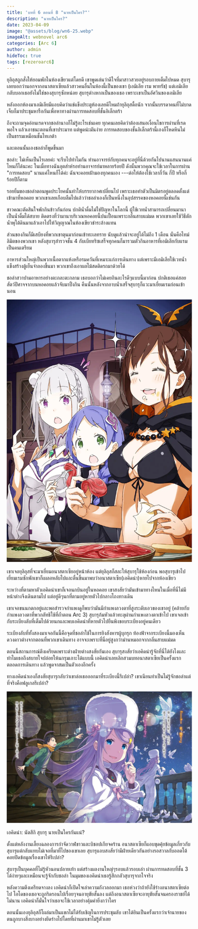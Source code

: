 ```yaml
---
title: 'บทที่ 6 ตอนที่ 8 "นายเป็นใคร?"'
description: "นายเป็นใคร?"
date: 2023-04-09
image: "@assets/blog/wn6-25.webp"
imageAlt: webnovel arc6
categories: [Arc 6]
author: admin
hideToc: true
tags: [rezeroarc6]
---
```


ยุลิอุสถูกสั่งให้ยอมพักในห้องเขียวแต่โดยดี เขาพูดเล่นว่าดีใจที่มาสาวสวยอยู่รอบกายเต็มไปหมด สุบารุเลยบอกว่านอกจากอนาสตาเซียแล้วสาวคนอื่นในห้องนี้เป็นของเขา (เอมิเลีย เรม พาทรัช) แต่เอมิเลียกลับบอกเธอยังไม่ใช่ของสุบารุซักหน่อย สุบารุต่างหากเป็นของเธอ เพราะเขาเป็นอัศวินของเอมิเลีย

หลังออกห้องมาเอมิเลียมีแอบคิดว่าแช่แข็งประตูห้องเลยดีไหมถ้ายุลิอุสดื้อนัก จากนั้นบรรดาคนที่ไม่บาดเจ็บก็มาประชุมหารือกันเพื่อหาทางผ่านการทดสอบที่ชั้นอิเล็กตร้า

ถึงจะถามจุดอ่อนเรดจากชอล่านางก็ไม่รู้อะไรเช่นเคย ทุกคนเลยคิดว่าต้องเสนอเงื่อนไขการผ่านที่เรดพอใจ แล้วเอาชนะตอนที่เขาประมาท แต่พูดน่ะมันง่าย การทดสอบของชั้นอิเล็กตร้านี้เองก็โหดหินไม่เป็นธรรมเหมือนชั้นไทเกต้า

และตอนนั้นเองชอล่าก็พูดขึ้นมา

ชอล่า: ไม่เห็นเป็นไรเลยค่ะ จะรีบไปทำไมกัน ท่านอาจารย์กับทุกคนจะอยู่ที่นี่ด้วยกันไปนานแสนนานแค่ไหนก็ได้นะคะ ในเมื่อทางฉันอุตส่าห์รอท่านอาจารย์มาหลายร้อยปี ดังนั้นพวกคุณจะใช้เวลาในการผ่าน "การทดสอบ" นานแค่ไหนก็ได้ค่ะ ฉันจะคอยเฝ้ามองทุกคนเอง ---ต่อให้ต้องใช้เวลากี่วัน กี่ปี หรือกี่ร้อยปีก็ตาม

รอยยิ้มของชอล่าตอนพูดประโยคนั้นทำให้บรรยากาศเปลี่ยนไป เพราะเธอทำตัวเป็นมิตรอยู่ตลอดตั้งแต่เข้ามาที่หอคอย พวกเขาเลยเกือบลืมไปแล้วว่าชอล่าเองก็เป็นหนึ่งในอุปสรรคของหอคอยนี้เช่นกัน

ชาวคณะตัดสินใจพักกินข้าวกันก่อน ปกติน้ำดื่มไม่ใช่ปัญหาในโลกนี้ ผู้ใช้เวทน้ำสามารถเปลี่ยนมานาเป็นน้ำดื่มได้สบาย ติดตรงที่ว่ามานาบริเวณหอคอยนี้ปนเปื้อนเพราะกลิ่นสาบแม่มด พวกเขาเลยใช้วิธีตักน้ำพุใต้ดินมาแล้วเอาไปให้วิญญาณในห้องเขียวชำระล้างแทน

ส่วนของกินก็มีเสบียงที่พวกเขาตุนมาก่อนเข้าทะเลทราย นับดูแล้วน่าจะอยู่ได้ไม่ถึง 1 เดือน นั่นคือไทม์ลิมิตของพวกเขา หลังสุบารุสำรวจชั้น 4 กับเบียทริซเสร็จทุกคนก็มารวมตัวกินอาหารที่เอมิเลียกับแรมเป็นคนเตรียม

อาหารส่วนใหญ่เป็นพวกเนื้อตากแห้งหรือรมควันที่เหมาะแก่การเดินทาง แต่เพราะมีเอมิเลียใช้เวทน้ำแข็งสร้างตู้เย็นจำลองขึ้นมา พวกเขาถึงเอาผลไม้สดติดรถมาด้วยได้

ชอล่าสวาปามอาหารอย่างตะกละตะกลาม เธอบอกว่าไม่เคยกินอะไรดีๆแบบนี้มาก่อน ปกติเธอแค่สอยสัตว์ปีศาจจากบนหอคอยแล้วจับมาปิ้งกิน คืนนั้นหลังจากอาบน้ำเสร็จสุบารุก็แวะมาเยี่ยมเรมก่อนเข้านอน

![Pleiades Watchtower](../../assets/blog/wn6-26.webp)

เขาเจอยุลิอุสที่จะมาเยี่ยมอนาสตาเซียอยู่หน้าห้อง แต่ยุลิอุสก็สละให้สุบารุใช้ห้องก่อน พอสุบารุเข้าไปเยี่ยมเรมซักพักเขาก็เผลอหลับไปและตื่นขึ้นมาพบว่าอนาสตาเซีย(เอคิดน่า)หายไปจากห้องเขียว

ระหว่างที่ตามหาตัวเอคิดน่าเขาก็เจอนกบินอยู่ในหอคอย เขาสงสัยว่ามันเข้ามาทางไหนในเมื่อที่นี่ไม่มีหน้าต่างจึงเดินตามไป แต่อยู่ดีๆนกที่ตามอยู่หายตัวไปกลางโถงทางเดิน

เขาเจอขนนกตกอยู่และพอสำรวจกำแพงดูก็พบว่ามันมีกำแพงลวงตาที่สูงระดับเอวของเขาอยู่ (คล้ายกับกำแพงลวงตาที่พวกลัทธิใช้ที่ถ้ำตอน Arc 3) สุบารุก้มหัวแล้วทะลุผ่านกำแพงลวงตาเข้าไป เขาเจอเข้ากับระเบียงลับที่เต็มไปด้วยนกและพบเอคิดน่าที่หายตัวไปยืนพิงขอบระเบียงอยู่คนเดียว

ระเบียงลับที่ทั้งสองมาเจอกันนี้คือจุดที่ชอล่าใช้ในการยิงสังหารผู้บุกรุก ท้องฟ้าจากระเบียงนี้มองเห็นดวงดาวต่างจากตอนที่พวกเขาเดินทาง อาจจะเพราะที่นี่อยู่สูงกว่าม่านหมอกจากกลิ่นสาบแม่มด

ตอนนี้สถานการณ์ตึงเครียดเพราะต่างฝ่ายต่างสงสัยกันเอง สุบารุสงสัยว่าเอคิดน่ารู้จักที่นี่ได้ยังไงและทำไมเธอถึงสบายใจปล่อยให้นกรุมเกาะได้แบบนี้ เอคิดน่าเลยเลิกสวมบทอนาสตาเซียเป็นครั้งแรกตลอดการเดินทาง แล้วพูดจาสมเป็นตัวเองอีกครั้ง

ทางเอคิดน่าเองก็สงสัยสุบารุกลับว่าเขาล่อเธอออกมาที่ระเบียงนี้รึเปล่า? เขาเนียนทำเป็นไม่รู้จักชอล่าแต่ที่จริงคือฟลูเกลรึเปล่า?

![Pleiades Watchtower](../../assets/blog/wn6-27.webp)

เอคิดน่า: นัตสึกิ สุบารุ นายเป็นใครกันแน่?

ตั้งแต่หลังงานเลี้ยงฉลองการกำจัดวาฬขาวและบิชอปเกียจคร้าน อนาสตาเซียก็แอบขุดคุ้ยข้อมูลเกี่ยวกับสุบารุแต่กลับแทบไม่เจอที่มาที่ไปของเขาเลย สุบารุแอบสงสัยว่ามีฝ่ายเดียวกันอย่างรอสวาลกับออตโต้คอยปิดข้อมูลเรื่องเขาให้รึเปล่า?

สุบารุเป็นบุคคลที่ไม่รู้หัวนอนปลายเท้า แต่สร้างผลงานใหญ่ๆรอบแล้วรอบเล่า ผ่านการทดสอบที่ชั้น 3 ได้ง่ายๆและเหมือนจะรู้จักกับชอล่า ในมุมของเอคิดน่าเธอรู้สึกกลัวสุบารุจากใจจริง

หลังความตึงเครียดจางลง เอคิดน่าก็เปิดใจเล่าความกังวลออกมา เธอห่วงว่าถ้ายังใช้ร่างอนาสตาเซียต่อไป โอโดของเธอจะถูกริดรอนไปเรื่อยๆจนอายุขัยสั้นลง แต่ถึงอนาสตาเซียจะอายุขัยสั้นจนครองราชย์ได้ไม่นาน เอคิดน่าก็มั่นใจว่าเธอจะใช้เวลาอย่างคุ้มค่ายิ่งกว่าใคร

ตอนนั้นเองยุลิอุสก็โผล่มาเป็นแขกไม่ได้รับเชิญในการประชุมลับ เขาได้ยินเป็นครั้งแรกว่าเจ้านายของตนถูกบางสิ่งบางอย่างยึดร่างไปโดยที่ผ่านมาเขาไม่รู้ตัวเลย